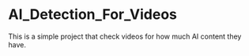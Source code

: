 # AI_Detection_For_Videos
This is a simple project that check videos for how much AI content they have.
